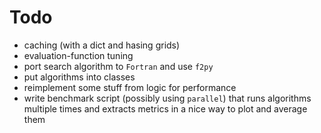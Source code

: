 Todo
====

- caching (with a dict and hasing grids)
- evaluation-function tuning
- port search algorithm to `Fortran` and use `f2py`
- put algorithms into classes
- reimplement some stuff from logic for performance
- write benchmark script (possibly using `parallel`) that runs algorithms multiple times and extracts metrics in a nice way to plot and average them
